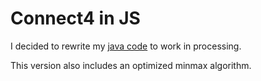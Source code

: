 # Connect4 in JS

I decided to rewrite my [java code](https://github.com/sshh12/SchoolCode/tree/master/Connect4/Java) to work in processing.

This version also includes an optimized minmax algorithm.
